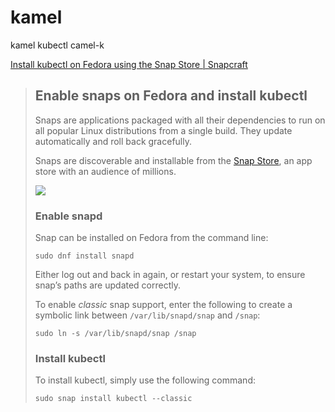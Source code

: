 # kamel
kamel kubectl camel-k


[Install kubectl on Fedora using the Snap Store | Snapcraft](https://snapcraft.io/install/kubectl/fedora)

> ## Enable snaps on Fedora and install kubectl
> 
> Snaps are applications packaged with all their dependencies to run on all popular Linux distributions from a single build. They update automatically and roll back gracefully.
> 
> Snaps are discoverable and installable from the [Snap Store](https://snapcraft.io/store), an app store with an audience of millions.
> 
> ![](https://res.cloudinary.com/canonical/image/fetch/f_auto,q_auto,fl_sanitize,w_169,h_159/https://assets.ubuntu.com/v1/c93d842f-fedora.png)
> 
> ### Enable snapd
> 
> Snap can be installed on Fedora from the command line:
> 
>     sudo dnf install snapd
>     
> 
> Either log out and back in again, or restart your system, to ensure snap’s paths are updated correctly.
> 
> To enable _classic_ snap support, enter the following to create a symbolic link between `/var/lib/snapd/snap` and `/snap`:
> 
>     sudo ln -s /var/lib/snapd/snap /snap
>     
> 
> ### Install kubectl
> 
> To install kubectl, simply use the following command:
> 
>     sudo snap install kubectl --classic
